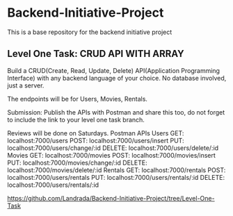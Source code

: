 # Backend-Initiative-Project
This is a base repository for the backend initiative project

## Level One Task: CRUD API WITH ARRAY
Build a CRUD(Create, Read, Update, Delete) API(Application Programming Interface) with any  backend language of your choice.
No database involved, just a server.

The endpoints will be for Users, Movies, Rentals.

Submission: Publish the APIs with Postman and share this too, do not forget to include the link to your level one task branch.

Reviews will be done on Saturdays.
Postman APIs
Users
GET: localhost:7000/users
POST: localhost:7000/users/insert
PUT: localhost:7000/users/change/:id
DELETE: localhost:7000/users/delete/:id
Movies
GET: localhost:7000/movies
POST: localhost:7000/movies/insert
PUT: localhost:7000/movies/change/:id
DELETE: localhost:7000/movies/delete/:id
Rentals
GET: localhost:7000/rentals
POST: localhost:7000/users/rentals
PUT: localhost:7000/users/rentals/:id
DELETE: localhost:7000/users/rentals/:id

https://github.com/Landrada/Backend-Initiative-Project/tree/Level-One-Task